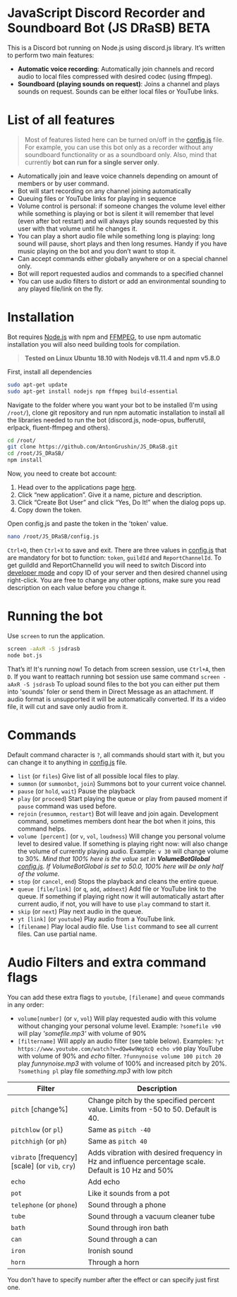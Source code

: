 ﻿# JavaScript Discord Recorder and Soundboard Bot (JS DRaSB) BETA
This is a Discord bot running on Node.js using discord.js library. It’s written to perform two main features:
  -  __**Automatic voice recording**__: Automatically join channels and record audio to local files compressed with desired codec (using ffmpeg).
  -  __**Soundboard (playing sounds on request)**__: Joins a channel and plays sounds on request. Sounds can be either local files or YouTube links.
# List of all features
> Most of features listed here can be turned on/off in the [config.js]( https://github.com/AntonGrushin/JS_DRaSB/blob/master/config.js) file.
> For example, you can use this bot only as a recorder without any soundboard functionality
> or as a soundboard only. Also, mind that currently **bot can run for a single server only**.
  -  Automatically join and leave voice channels depending on amount of members or by user command.
  -  Bot will start recording on any channel joining automatically
  -  Queuing files or YouTube links for playing in sequence
  -  Volume control is personal: if someone changes the volume level either while something is playing or bot is silent it will remember that level (even after bot restart) and will always play sounds requested by this user with that volume until he changes it.
  -  You can play a short audio file while something long is playing: long sound will pause, short plays and then long resumes. Handy if you have music playing on the bot and you don’t want to stop it.
  -  Can accept commands either globally anywhere or on a special channel only.
  -  Bot will report requested audios and commands to a specified channel
  -  You can use audio filters to distort or add an environmental sounding to any played file/link on the fly.

# Installation
Bot requires [Node.js](https://nodejs.org/) with npm and [FFMPEG](https://www.ffmpeg.org/), to use npm automatic installation you will also need building tools for compilation.
> **Tested on Linux Ubuntu 18.10 with Nodejs v8.11.4 and npm v5.8.0**

First, install all dependencies
```sh
sudo apt-get update
sudo apt-get install nodejs npm ffmpeg build-essential
```
Navigate to the folder where you want your bot to be installed (I'm using `/root/`), clone git repository and run npm automatic installation to install all the  libraries needed to run the bot (discord.js, node-opus, bufferutil, erlpack, fluent-ffmpeg and others).
```sh
cd /root/
git clone https://github.com/AntonGrushin/JS_DRaSB.git
cd /root/JS_DRaSB/
npm install
```
Now, you need to create bot account:
1. Head over to the applications page [here](https://discordapp.com/developers/applications/me).
2. Click “new application”. Give it a name, picture and description.
3. Click “Create Bot User” and click “Yes, Do It!” when the dialog pops up.
4. Copy down the token.

Open config.js and paste the token in the 'token' value.
```sh
nano /root/JS_DRaSB/config.js
```
`Ctrl+O`, then `Ctrl+X` to save and exit.
There are three values in [config.js]( https://github.com/AntonGrushin/JS_DRaSB/blob/master/config.js) that are mandatory for bot to function: `token`, `guildId` and `ReportChannelId`.
To get guildId and ReportChannelId you will need to switch Discord into [developer mode](https://discordia.me/developer-mode) and copy ID of your server and then desired channel using right-click. 
You are free to change any other options, make sure you read description on each value before you change it.

# Running the bot
Use `screen` to run the application.
```sh
screen -aAxR -S jsdrasb
node bot.js
```
That’s it! It's running now!
To detach from screen session, use `Ctrl+A`, then `D`. If you want to reattach running bot session use same command ```screen -aAxR -S jsdrasb```
To upload sound files to the bot you can either put them into 'sounds' foler or send them in Direct Message as an attachment. If audio format is unsupported it will be automatically converted. If its a video file, it will cut and save only audio from it.

# Commands
Default command character is `?`, all commands should start with it, but you can change it to anything in [config.js]( https://github.com/AntonGrushin/JS_DRaSB/blob/master/config.js) file.
* `list` (or `files`) Give list of all possible local files to play. 
* `summon` (or `summonbot`, `join`) Summons bot to your current voice channel.
* `pause` (or `hold`, `wait`) Pause the playback
* `play` (or `proceed`) Start playing the queue or play from paused moment if `pause` command was used before.
* `rejoin` (`resummon`, `restart`) Bot will leave and join again. Development command, sometimes members dont hear the bot when it joins, this command helps.
* `volume [percent]`  (or `v`, `vol`, `loudness`) Will change you personal volume level to desired value. If something is playing right now: will also change the volume of currently playing audio. 
Example: `v 30` will change volume to 30%. *Mind that 100% here is the value set in __VolumeBotGlobal__ [config.js]( https://github.com/AntonGrushin/JS_DRaSB/blob/master/config.js). If VolumeBotGlobal is set to 50.0, 100% here will be only half of the volume.*
* `stop` (or `cancel`, `end`) Stops the playback and cleans the entire queue.
* `queue [file/link]` (or `q`, `add`, `addnext`) Add file or YouTube link to the queue. If something if playing right now it will automatically astart after current audio, if not, you will have to use `play` command to start it.
* `skip` (or `next`) Play next audio in the queue.
* `yt [link]` (or `youtube`) Play audio from a YouTube link.
* `[filename]` Play local audio file. Use `list` command to see all current files. Can use partial name.

# Audio Filters and extra command flags
You can add these extra flags to `youtube`, `[filename]` and `queue` commands in any order:
* `volume[number]` (or `v`, `vol`) Will play requested audio with this volume without changing your personal volume level.
Example: `?somefile v90` will play *'somefile.mp3'* with volume of 90%
* `[filtername]` Will apply an audio filter (see table below).
Examples: 
`?yt https://www.youtube.com/watch?v=dQw4w9WgXcQ echo v90` play YouTube with volume of 90% and *echo* filter.
`?funnynoise volume 100 pitch 20` play *funnynoise.mp3* with volume of 100% and increased pitch by 20%.
`?something pl` play file *something.mp3* with low pitch

| Filter | Description |
| ------ | ------ |
|`pitch` [change%]| Change pitch by the specified percent value. Limits from -50 to 50. Default is 40.
|`pitchlow` (or `pl`)|Same as `pitch -40`|
|`pitchhigh` (or `ph`)|Same as `pitch 40`|
|`vibrato` [frequency] [scale] (or `vib`, `cry`)| Adds vibration with desired frequency in Hz and influence percentage scale. Default is 10 Hz and 50%|
|`echo`|Add echo|
|`pot`|Like it sounds from a pot|
|`telephone` (or `phone`)|Sound through a phone|
|`tube`|Sound through a vacuum cleaner tube|
|`bath`|Sound through iron bath|
|`can`|Sound through a can|
|`iron`|Ironish sound|
|`horn`|Through a horn|

You don't have to specify number after the effect or can specify just first one.